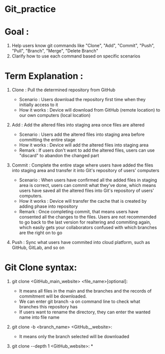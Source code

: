 # Git_practice

# Goal : 
1. Help users know git commands like "Clone", "Add", "Commit", "Push", "Pull", "Branch", "Merge", "Delete Branch"
2. Clarify how to use each command based on specific scenarios

# Term Explanation :

1. Clone : Pull the determined repository from GitHub 
    * Scenario : Users download the repository first time when they initially access to it
    * How it works : Device will download from GitHub (remote location) to our own computers (local location)


2. Add : Add the altered files into staging area once files are altered
    * Scenario : Users add the altered files into staging area before committing the entire stage    
    * How it works : Device will add the altered files into staging area
    * Remark : If users don't want to add the altered files, users can use "discard" to abandon the changed part


3. Commit : Complete the entire stage where users have added the files into staging area and transfer it into Git's repository of users' computers
    * Scenario : When users have confirmed all the added files in staging area is correct, users can commit what they've done, which means users have saved all the altered files into Git's repository of users' computers.
    * How it works : Device will transfer the cache that is created by adding phase into repository
    * Remark : Once completing commit, that means users have consented all the changes to the files. Users are not recommended to go back to the last version for realtering and commiting again, which easily gets your collaborators confused with which branches are the right on to go

4. Push : Sync what users have commited into cloud platform, such as GitHub, GitLab, and so on

# Git Clone syntax:
1. git clone <GitHub_main_website> <file_name>[optional]:
   * It means all files in the main and the branches and the records of commitment will be downloaded.
   * We can enter git branch -a on command line to check what branches this repository has
   * If users want to rename the directory, they can enter the wanted name into file name

2. git clone -b <branch_name> <GitHub__website>:
   * It means only the branch selected will be downloaded

3. git clone --depth 1 <GitHub_website>:
   * 
